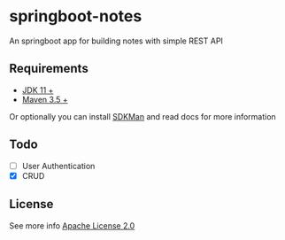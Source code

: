 # springboot-notes

An springboot app for building notes with simple REST API

## Requirements

- [JDK 11 +](https://adoptium.net/temurin/releases/?version=11)
- [Maven 3.5 +](https://maven.apache.org/download.cgi)

Or optionally you can install [SDKMan](https://sdkman.io/install) and read docs for more information

## Todo

- [ ] User Authentication
- [x] CRUD

## License

See more info [Apache License 2.0](https://github.com/pradana4648/notes/blob/master/LICENSE)
